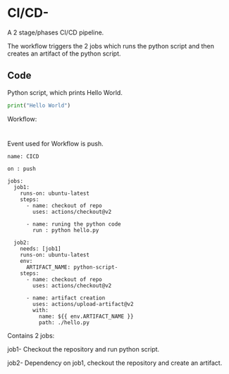 
# CI/CD-

A 2 stage/phases CI/CD pipeline.

The workflow triggers the 2 jobs which runs the python script and then creates an artifact of the python script.


## Code

Python script, which prints Hello World.

```python
print("Hello World")
```

Workflow:
#
Event used for Workflow is push.

```
name: CICD

on : push

jobs:
  job1:
    runs-on: ubuntu-latest
    steps:
      - name: checkout of repo
        uses: actions/checkout@v2

      - name: runing the python code
        run : python hello.py

  job2:
    needs: [job1]
    runs-on: ubuntu-latest
    env:
      ARTIFACT_NAME: python-script-
    steps:
      - name: checkout of repo
        uses: actions/checkout@v2
      
      - name: artifact creation
        uses: actions/upload-artifact@v2
        with:
          name: ${{ env.ARTIFACT_NAME }}
          path: ./hello.py
```

Contains 2 jobs: 

job1- Checkout the repository and run python script.

job2- Dependency on job1, checkout the repository and create an artifact.
                 
